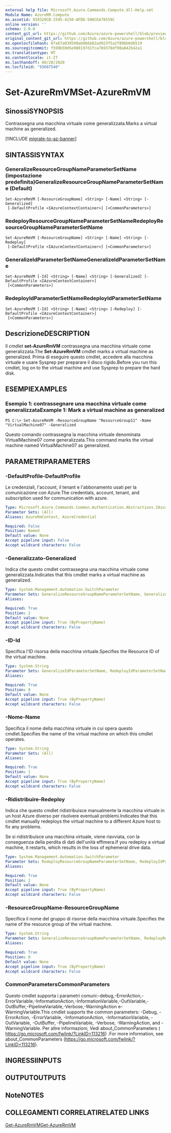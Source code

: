 ```yaml
---
external help file: Microsoft.Azure.Commands.Compute.dll-Help.xml
Module Name: AzureRM.Compute
ms.assetid: 939320CB-2595-4150-AFDD-500CEA78559C
online version: ''
schema: 2.0.0
content_git_url: https://github.com/Azure/azure-powershell/blob/preview/src/ResourceManager/Compute/Stack/Commands.Compute/help/Set-AzureRmVM.md
original_content_git_url: https://github.com/Azure/azure-powershell/blob/preview/src/ResourceManager/Compute/Stack/Commands.Compute/help/Set-AzureRmVM.md
ms.openlocfilehash: 6fa67a039599ab066b82ad923f5a2f896b0db519
ms.sourcegitcommit: f599b50d5e980197d1fca769378df90a842b42a1
ms.translationtype: MT
ms.contentlocale: it-IT
ms.lasthandoff: 08/20/2020
ms.locfileid: "93687540"
---
```

# <span data-ttu-id="71af8-101">Set-AzureRmVM</span><span class="sxs-lookup"><span data-stu-id="71af8-101">Set-AzureRmVM</span></span>

## <span data-ttu-id="71af8-102">Sinossi</span><span class="sxs-lookup"><span data-stu-id="71af8-102">SYNOPSIS</span></span>
<span data-ttu-id="71af8-103">Contrassegna una macchina virtuale come generalizzata.</span><span class="sxs-lookup"><span data-stu-id="71af8-103">Marks a virtual machine as generalized.</span></span>

[!INCLUDE [migrate-to-az-banner](../../includes/migrate-to-az-banner.md)]

## <span data-ttu-id="71af8-104">SINTASSI</span><span class="sxs-lookup"><span data-stu-id="71af8-104">SYNTAX</span></span>

### <span data-ttu-id="71af8-105">GeneralizeResourceGroupNameParameterSetName (impostazione predefinita)</span><span class="sxs-lookup"><span data-stu-id="71af8-105">GeneralizeResourceGroupNameParameterSetName (Default)</span></span>
```
Set-AzureRmVM [-ResourceGroupName] <String> [-Name] <String> [-Generalized]
 [-DefaultProfile <IAzureContextContainer>] [<CommonParameters>]
```

### <span data-ttu-id="71af8-106">RedeployResourceGroupNameParameterSetName</span><span class="sxs-lookup"><span data-stu-id="71af8-106">RedeployResourceGroupNameParameterSetName</span></span>
```
Set-AzureRmVM [-ResourceGroupName] <String> [-Name] <String> [-Redeploy]
 [-DefaultProfile <IAzureContextContainer>] [<CommonParameters>]
```

### <span data-ttu-id="71af8-107">GeneralizeIdParameterSetName</span><span class="sxs-lookup"><span data-stu-id="71af8-107">GeneralizeIdParameterSetName</span></span>
```
Set-AzureRmVM [-Id] <String> [-Name] <String> [-Generalized] [-DefaultProfile <IAzureContextContainer>]
 [<CommonParameters>]
```

### <span data-ttu-id="71af8-108">RedeployIdParameterSetName</span><span class="sxs-lookup"><span data-stu-id="71af8-108">RedeployIdParameterSetName</span></span>
```
Set-AzureRmVM [-Id] <String> [-Name] <String> [-Redeploy] [-DefaultProfile <IAzureContextContainer>]
 [<CommonParameters>]
```

## <span data-ttu-id="71af8-109">Descrizione</span><span class="sxs-lookup"><span data-stu-id="71af8-109">DESCRIPTION</span></span>
<span data-ttu-id="71af8-110">Il cmdlet **set-AzureRmVM** contrassegna una macchina virtuale come generalizzata.</span><span class="sxs-lookup"><span data-stu-id="71af8-110">The **Set-AzureRmVM** cmdlet marks a virtual machine as generalized.</span></span>
<span data-ttu-id="71af8-111">Prima di eseguire questo cmdlet, accedere alla macchina virtuale e usare Sysprep per preparare il disco rigido.</span><span class="sxs-lookup"><span data-stu-id="71af8-111">Before you run this cmdlet, log on to the virtual machine and use Sysprep to prepare the hard disk.</span></span>

## <span data-ttu-id="71af8-112">ESEMPI</span><span class="sxs-lookup"><span data-stu-id="71af8-112">EXAMPLES</span></span>

### <span data-ttu-id="71af8-113">Esempio 1: contrassegnare una macchina virtuale come generalizzata</span><span class="sxs-lookup"><span data-stu-id="71af8-113">Example 1: Mark a virtual machine as generalized</span></span>
```
PS C:\> Set-AzureRmVM -ResourceGroupName "ResourceGroup11" -Name "VirtualMachine07" -Generalized
```

<span data-ttu-id="71af8-114">Questo comando contrassegna la macchina virtuale denominata VirtualMachine07 come generalizzata.</span><span class="sxs-lookup"><span data-stu-id="71af8-114">This command marks the virtual machine named VirtualMachine07 as generalized.</span></span>

## <span data-ttu-id="71af8-115">PARAMETRI</span><span class="sxs-lookup"><span data-stu-id="71af8-115">PARAMETERS</span></span>

### <span data-ttu-id="71af8-116">-DefaultProfile</span><span class="sxs-lookup"><span data-stu-id="71af8-116">-DefaultProfile</span></span>
<span data-ttu-id="71af8-117">Le credenziali, l'account, il tenant e l'abbonamento usati per la comunicazione con Azure.</span><span class="sxs-lookup"><span data-stu-id="71af8-117">The credentials, account, tenant, and subscription used for communication with azure.</span></span>

```yaml
Type: Microsoft.Azure.Commands.Common.Authentication.Abstractions.IAzureContextContainer
Parameter Sets: (All)
Aliases: AzureRmContext, AzureCredential

Required: False
Position: Named
Default value: None
Accept pipeline input: False
Accept wildcard characters: False
```

### <span data-ttu-id="71af8-118">-Generalizzato</span><span class="sxs-lookup"><span data-stu-id="71af8-118">-Generalized</span></span>
<span data-ttu-id="71af8-119">Indica che questo cmdlet contrassegna una macchina virtuale come generalizzata.</span><span class="sxs-lookup"><span data-stu-id="71af8-119">Indicates that this cmdlet marks a virtual machine as generalized.</span></span>

```yaml
Type: System.Management.Automation.SwitchParameter
Parameter Sets: GeneralizeResourceGroupNameParameterSetName, GeneralizeIdParameterSetName
Aliases: 

Required: True
Position: 2
Default value: None
Accept pipeline input: True (ByPropertyName)
Accept wildcard characters: False
```

### <span data-ttu-id="71af8-120">-ID</span><span class="sxs-lookup"><span data-stu-id="71af8-120">-Id</span></span>
<span data-ttu-id="71af8-121">Specifica l'ID risorsa della macchina virtuale.</span><span class="sxs-lookup"><span data-stu-id="71af8-121">Specifies the Resource ID of the virtual machine.</span></span>

```yaml
Type: System.String
Parameter Sets: GeneralizeIdParameterSetName, RedeployIdParameterSetName
Aliases: 

Required: True
Position: 0
Default value: None
Accept pipeline input: True (ByPropertyName)
Accept wildcard characters: False
```

### <span data-ttu-id="71af8-122">-Nome</span><span class="sxs-lookup"><span data-stu-id="71af8-122">-Name</span></span>
<span data-ttu-id="71af8-123">Specifica il nome della macchina virtuale in cui opera questo cmdlet.</span><span class="sxs-lookup"><span data-stu-id="71af8-123">Specifies the name of the virtual machine on which this cmdlet operates.</span></span>

```yaml
Type: System.String
Parameter Sets: (All)
Aliases: 

Required: True
Position: 1
Default value: None
Accept pipeline input: True (ByPropertyName)
Accept wildcard characters: False
```

### <span data-ttu-id="71af8-124">-Ridistribuire</span><span class="sxs-lookup"><span data-stu-id="71af8-124">-Redeploy</span></span>
<span data-ttu-id="71af8-125">Indica che questo cmdlet ridistribuisce manualmente la macchina virtuale in un host Azure diverso per risolvere eventuali problemi.</span><span class="sxs-lookup"><span data-stu-id="71af8-125">Indicates that this cmdlet manually redeploys the virtual machine to a different Azure host to fix any problems.</span></span>

<span data-ttu-id="71af8-126">Se si ridistribuisce una macchina virtuale, viene riavviata, con la conseguenza della perdita di dati dell'unità effimera.</span><span class="sxs-lookup"><span data-stu-id="71af8-126">If you redeploy a virtual machine, it restarts, which results in the loss of ephemeral drive data.</span></span>

```yaml
Type: System.Management.Automation.SwitchParameter
Parameter Sets: RedeployResourceGroupNameParameterSetName, RedeployIdParameterSetName
Aliases: 

Required: True
Position: 2
Default value: None
Accept pipeline input: True (ByPropertyName)
Accept wildcard characters: False
```

### <span data-ttu-id="71af8-127">-ResourceGroupName</span><span class="sxs-lookup"><span data-stu-id="71af8-127">-ResourceGroupName</span></span>
<span data-ttu-id="71af8-128">Specifica il nome del gruppo di risorse della macchina virtuale.</span><span class="sxs-lookup"><span data-stu-id="71af8-128">Specifies the name of the resource group of the virtual machine.</span></span>

```yaml
Type: System.String
Parameter Sets: GeneralizeResourceGroupNameParameterSetName, RedeployResourceGroupNameParameterSetName
Aliases: 

Required: True
Position: 0
Default value: None
Accept pipeline input: True (ByPropertyName)
Accept wildcard characters: False
```

### <span data-ttu-id="71af8-129">CommonParameters</span><span class="sxs-lookup"><span data-stu-id="71af8-129">CommonParameters</span></span>
<span data-ttu-id="71af8-130">Questo cmdlet supporta i parametri comuni:-debug,-ErrorAction,-ErrorVariable,-InformationAction,-InformationVariable,-OutVariable,-OutBuffer,-PipelineVariable,-Verbose,-WarningAction e-WarningVariable.</span><span class="sxs-lookup"><span data-stu-id="71af8-130">This cmdlet supports the common parameters: -Debug, -ErrorAction, -ErrorVariable, -InformationAction, -InformationVariable, -OutVariable, -OutBuffer, -PipelineVariable, -Verbose, -WarningAction, and -WarningVariable.</span></span> <span data-ttu-id="71af8-131">Per altre informazioni, Vedi about_CommonParameters ( https://go.microsoft.com/fwlink/?LinkID=113216) .</span><span class="sxs-lookup"><span data-stu-id="71af8-131">For more information, see about_CommonParameters (https://go.microsoft.com/fwlink/?LinkID=113216).</span></span>

## <span data-ttu-id="71af8-132">INGRESSI</span><span class="sxs-lookup"><span data-stu-id="71af8-132">INPUTS</span></span>

## <span data-ttu-id="71af8-133">OUTPUT</span><span class="sxs-lookup"><span data-stu-id="71af8-133">OUTPUTS</span></span>

## <span data-ttu-id="71af8-134">Note</span><span class="sxs-lookup"><span data-stu-id="71af8-134">NOTES</span></span>

## <span data-ttu-id="71af8-135">COLLEGAMENTI CORRELATI</span><span class="sxs-lookup"><span data-stu-id="71af8-135">RELATED LINKS</span></span>

[<span data-ttu-id="71af8-136">Get-AzureRmVM</span><span class="sxs-lookup"><span data-stu-id="71af8-136">Get-AzureRmVM</span></span>](./Get-AzureRmVM.md)


